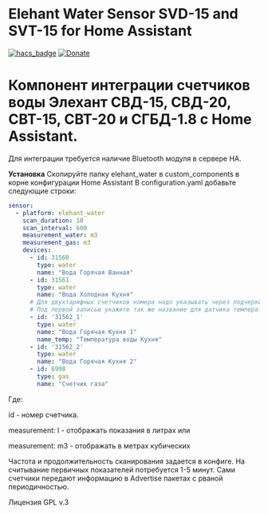 # Elehant Water Sensor SVD-15 and SVT-15 for Home Assistant

[![hacs_badge](https://img.shields.io/badge/HACS-Custom-orange.svg)](https://github.com/custom-components/hacs)
[![Donate](https://img.shields.io/badge/donate-Yandex-red.svg)](https://money.yandex.ru/to/41001371678546)

# Компонент интеграции счетчиков воды Элехант СВД-15, СВД-20, СВТ-15, СВТ-20 и СГБД-1.8 с Home Assistant.
Для интеграции требуется наличие Bluetooth модуля в сервере HA.

**Установка**
Скопируйте папку elehant_water в custom_components в корне конфигурации Home Assistant
В configuration.yaml добавьте следующие строки:

```yaml
sensor:
  - platform: elehant_water
    scan_duration: 10
    scan_interval: 600
    measurement_water: m3
    measurement_gas: m3
    devices:
      - id: 31560
        type: water
        name: "Вода Горячая Ванная"
      - id: 31561
        type: water
        name: "Вода Холодная Кухня"
      # Для двухтарифных счетчиков номера надо указывать через подчеркивание и в кавычках
      # Под первой записью укажите так же название для датчика температуры
      - id: '31562_1'
        type: water
        name: "Вода Горячая Кухня 1"
        name_temp: "Температура воды Кухня"
      - id: '31562_2'
        type: water
        name: "Вода Горячая Кухня 2"
      - id: 6998
        type: gas
        name: "Счетчик газа"
```

Где: 

id - номер счетчика.

measurement: l - отображать показания в литрах или 

measurement: m3 - отображать в метрах кубических

Частота и продолжительность сканирования задается в конфиге. На считывание первичных показателей потребуется 1-5 минут. Сами счетчики передают информацию в Advertise пакетах с рваной периодичностью.

Лицензия GPL v.3
